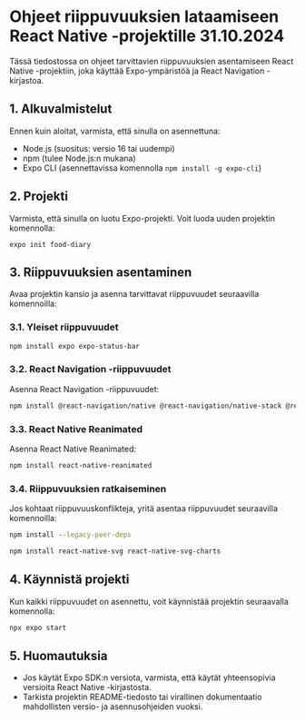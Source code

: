 # Ohjeet riippuvuuksien lataamiseen React Native -projektille 31.10.2024

Tässä tiedostossa on ohjeet tarvittavien riippuvuuksien asentamiseen React Native -projektiin, joka käyttää Expo-ympäristöä ja React Navigation -kirjastoa.

## 1. Alkuvalmistelut
Ennen kuin aloitat, varmista, että sinulla on asennettuna:
- Node.js (suositus: versio 16 tai uudempi)
- npm (tulee Node.js:n mukana)
- Expo CLI (asennettavissa komennolla `npm install -g expo-cli`)

## 2. Projekti
Varmista, että sinulla on luotu Expo-projekti. Voit luoda uuden projektin komennolla:
```
expo init food-diary
```

## 3. Riippuvuuksien asentaminen
Avaa projektin kansio ja asenna tarvittavat riippuvuudet seuraavilla komennoilla:

### 3.1. Yleiset riippuvuudet
```bash
npm install expo expo-status-bar
```

### 3.2. React Navigation -riippuvuudet
Asenna React Navigation -riippuvuudet:
```bash
npm install @react-navigation/native @react-navigation/native-stack @react-navigation/bottom-tabs react-native-screens react-native-safe-area-context
```

### 3.3. React Native Reanimated
Asenna React Native Reanimated:
```bash
npm install react-native-reanimated
```

### 3.4. Riippuvuuksien ratkaiseminen
Jos kohtaat riippuvuuskonflikteja, yritä asentaa riippuvuudet seuraavilla komennoilla:
```bash
npm install --legacy-peer-deps

npm install react-native-svg react-native-svg-charts

```

## 4. Käynnistä projekti
Kun kaikki riippuvuudet on asennettu, voit käynnistää projektin seuraavalla komennolla:
```bash
npx expo start
```

## 5. Huomautuksia
- Jos käytät Expo SDK:n versiota, varmista, että käytät yhteensopivia versioita React Native -kirjastosta.
- Tarkista projektin README-tiedosto tai virallinen dokumentaatio mahdollisten versio- ja asennusohjeiden vuoksi.
